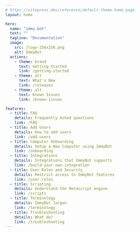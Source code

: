 ```yaml
---
# https://vitepress.dev/reference/default-theme-home-page
layout: home

hero:
  name: "immy.bot"
  text: ""
  tagline: "Documentation"
  image:
    src: /logo-256x256.png
    alt: ImmyBot
  actions:
    - theme: brand
      text: Getting Started
      link: /getting-started
    - theme: alt
      text: What's New
      link: /releases
    - theme: alt
      text: Known Issues
      link: /known-issues

features:
  - title: FAQ
    details: Frequently Asked questions
    link: /FAQ
  - title: Add Users
    details: How to add users
    link: /add-users
  - title: Computer Onboarding
    details: Setup a New Computer using ImmyBot
    link: /onboarding
  - title: Integrations
    details: Integrations that ImmyBot supports
    link: /build-your-own-integration
  - title: User Roles and Security
    details: Restrict access to ImmyBot features
    link: /user-roles
  - title: Scripting
    details: Understand the Metascript engine
    link: /scripts
  - title: Terminology
    details: ImmyBot Jargon
    link: /terminology
  - title: Troubleshooting
    details: What do?
    link: /troubleshooting
---
```

